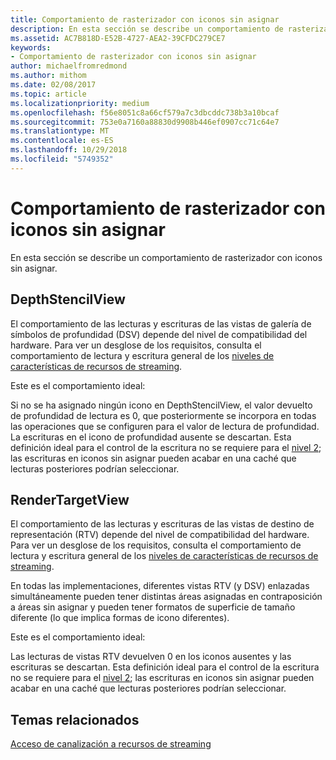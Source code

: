 ```yaml
---
title: Comportamiento de rasterizador con iconos sin asignar
description: En esta sección se describe un comportamiento de rasterizador con iconos sin asignar.
ms.assetid: AC7B818D-E52B-4727-AEA2-39CFDC279CE7
keywords:
- Comportamiento de rasterizador con iconos sin asignar
author: michaelfromredmond
ms.author: mithom
ms.date: 02/08/2017
ms.topic: article
ms.localizationpriority: medium
ms.openlocfilehash: f56e8051c8a66cf579a7c3dbcddc738b3a10bcaf
ms.sourcegitcommit: 753e0a7160a88830d9908b446ef0907cc71c64e7
ms.translationtype: MT
ms.contentlocale: es-ES
ms.lasthandoff: 10/29/2018
ms.locfileid: "5749352"
---
```

# <a name="span-iddirect3dconceptsrasterizerbehaviorwithnon-mappedtilesspanrasterizer-behavior-with-non-mapped-tiles"></a><span id="direct3dconcepts.rasterizer_behavior_with_non-mapped_tiles"></span>Comportamiento de rasterizador con iconos sin asignar


En esta sección se describe un comportamiento de rasterizador con iconos sin asignar.

## <a name="span-iddepthstencilviewspanspan-iddepthstencilviewspanspan-iddepthstencilviewspandepthstencilview"></a><span id="DepthStencilView"></span><span id="depthstencilview"></span><span id="DEPTHSTENCILVIEW"></span>DepthStencilView


El comportamiento de las lecturas y escrituras de las vistas de galería de símbolos de profundidad (DSV) depende del nivel de compatibilidad del hardware. Para ver un desglose de los requisitos, consulta el comportamiento de lectura y escritura general de los [niveles de características de recursos de streaming](streaming-resources-features-tiers.md).

Este es el comportamiento ideal:

Si no se ha asignado ningún icono en DepthStencilView, el valor devuelto de profundidad de lectura es 0, que posteriormente se incorpora en todas las operaciones que se configuren para el valor de lectura de profundidad. La escrituras en el icono de profundidad ausente se descartan. Esta definición ideal para el control de la escritura no se requiere para el [nivel 2](tier-2.md); las escrituras en iconos sin asignar pueden acabar en una caché que lecturas posteriores podrían seleccionar.

## <a name="span-idrendertargetviewspanspan-idrendertargetviewspanspan-idrendertargetviewspanrendertargetview"></a><span id="RenderTargetView"></span><span id="rendertargetview"></span><span id="RENDERTARGETVIEW"></span>RenderTargetView


El comportamiento de las lecturas y escrituras de las vistas de destino de representación (RTV) depende del nivel de compatibilidad del hardware. Para ver un desglose de los requisitos, consulta el comportamiento de lectura y escritura general de los [niveles de características de recursos de streaming](streaming-resources-features-tiers.md).

En todas las implementaciones, diferentes vistas RTV (y DSV) enlazadas simultáneamente pueden tener distintas áreas asignadas en contraposición a áreas sin asignar y pueden tener formatos de superficie de tamaño diferente (lo que implica formas de icono diferentes).

Este es el comportamiento ideal:

Las lecturas de vistas RTV devuelven 0 en los iconos ausentes y las escrituras se descartan. Esta definición ideal para el control de la escritura no se requiere para el [nivel 2](tier-2.md); las escrituras en iconos sin asignar pueden acabar en una caché que lecturas posteriores podrían seleccionar.

## <a name="span-idrelated-topicsspanrelated-topics"></a><span id="related-topics"></span>Temas relacionados


[Acceso de canalización a recursos de streaming](pipeline-access-to-streaming-resources.md)

 

 




